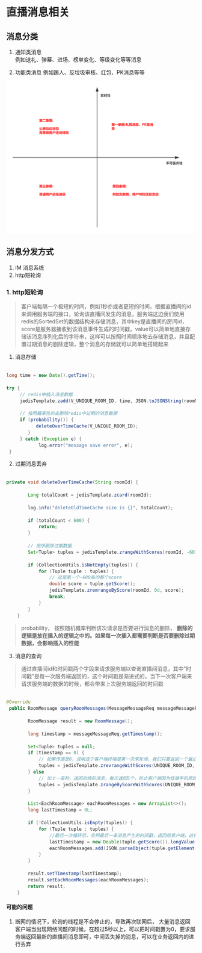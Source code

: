# 直播消息相关  

## 消息分类 
1. 通知类消息  
    例如送礼、弹幕、进场、榜单变化、等级变化等等消息  

2. 功能类消息 
    例如踢人、反垃圾审核、红包、PK消息等等     

![图 0](./images/710ace0896a1efe877756ce52329ab8101345d87e289ce2a6a356aeba5a19115.png)  


## 消息分发方式 
1. IM 消息系统  
2. http短轮询  



### 1. http短轮询  
> 客户端每隔一个极短的时间，例如1秒亦或者更短的时间，根据直播间的id来调用服务端的接口，轮询该直播间发生的消息，服务端这边我们使用redis的SortedSet的数据结构来存储消息，其中key是直播间的房间id，score是服务器接收到该消息事件生成的时间戳，value可以简单地直接存储该消息序列化后的字符串，这样可以按照时间顺序地去存储消息，并且配置过期消息的删除逻辑，整个消息的存储就可以简单地搭建起来   

1. 消息存储  

```java

long time = new Date().getTime();
 
try {
     // redis中插入消息数据
     jedisTemplate.zadd(V_UNIQUE_ROOM_ID, time, JSON.toJSONString(roomMessage));
 
     // 按照概率性的去删除redis中过期的消息数据
     if (probability()) {
           deleteOverTimeCache(V_UNIQUE_ROOM_ID);
        }
     } catch (Exception e) {
            log.error("message save error", e);
 }
```


2. 过期消息丢弃  
```java 

private void deleteOverTimeCache(String roomId) {
 
        Long totalCount = jedisTemplate.zcard(roomId);
 
        log.info("deleteOldTimeCache size is {}", totalCount);
 
        if (totalCount < 600) {
            return;
        }
 
        // 倒序删除过期数据
        Set<Tuple> tuples = jedisTemplate.zrangeWithScores(roomId, -601, -1);
 
        if (CollectionUtils.isNotEmpty(tuples)) {
            for (Tuple tuple : tuples) {
                // 这是第一个-600条的那个score
                double score = tuple.getScore();
                jedisTemplate.zremrangeByScore(roomId, 0d, score);
                break;
            }
        }
    }

```
> probability， 按照随机概率判断该次请求是否要进行消息的删除， __删除的逻辑是放在插入的逻辑之中的。如果每一次插入都需要判断是否要删除过期数据，会影响插入的性能__   


3. 消息的查询 
> 通过直播间id和时间戳两个字段来请求服务端以查询直播间消息，其中"时间戳"是每一次服务端返回的，这个时间戳是渐进式的，当下一次客户端来请求服务端的数据的时候，都会带来上次服务端返回的时间戳   

```java 

@Override
 public RoomMessage queryRoomMessages(MessageMessageReq messageMessageReq) {
 
        RoomMessage result = new RoomMessage();
 
        long timestamp = messageMessageReq.getTimestamp();
 
        Set<Tuple> tuples = null;
        if (timestamp == 0) {
            // 如果传递是0，说明这个客户端终端是第一次来轮询，我们只要返回一个最近最新的消息返回即可
            tuples = jedisTemplate.zrevrangeWithScores(UNIQUE_ROOM_ID, 0, 0);
        } else
            // 加上一毫秒，返回后续的消息，每次返回5个，防止客户端因为低端手机原因，过多的消息渲染不出来
            tuples = jedisTemplate.zrangeByScoreWithScores(UNIQUE_ROOM_ID, timestamp + 1, System.currentTimeMillis(), 0, 5);
        }
 
        List<EachRoomMessage> eachRoomMessages = new ArrayList<>();
        long lastTimestamp = 0L;
 
        if (!CollectionUtils.isEmpty(tuples)) {
            for (Tuple tuple : tuples) {
                //最后一次循环后，会把最后一条消息产生的时间戳，返回给客户端，这样下次客户端就可以拿着这个时间戳来进行查询
                lastTimestamp = new Double(tuple.getScore()).longValue();
                eachRoomMessages.add(JSON.parseObject(tuple.getElement(), EachRoomMessage.class));
            }
        }
 
        result.setTimestamp(lastTimestamp);
        result.setEachRoomMessages(eachRoomMessages);
        return result;
    }
```

#### 可能的问题 
1. 断网的情况下，轮询的线程是不会停止的，导致再次联网后， 大量消息返回  
    客户端当出现网络问题的时候，在超过5秒以上，可以把时间戳置为0，要求服务端返回最新的直播间消息即可，中间丢失掉的消息，可以在业务返回内的进行丢弃   

